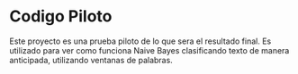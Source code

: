 # Codigo Piloto

Este proyecto es una prueba piloto de lo que sera el resultado final.
Es utilizado para ver como funciona Naive Bayes clasificando texto de manera anticipada, utilizando ventanas de palabras.